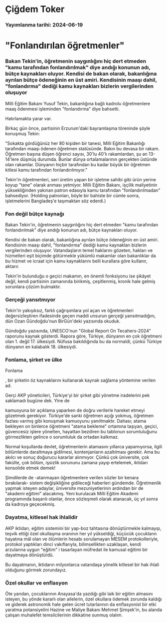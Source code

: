 # Çiğdem Toker

### Yayımlanma tarihi: 2024-06-19

# "Fonlandırılan öğretmenler"


### Bakan Tekin'in, öğretmenin saygınlığını hiç dert etmeden "kamu tarafından fonlandırılmak" diye andığı konunun adı, bütçe kaynakları oluyor. Kendisi de bakan olarak, bakanlığına ayrılan bütçe ödeneğinin en üst amiri. Kendisinin maaşı dahil, "fonlandırma" dediği kamu kaynakları bizlerin vergilerinden oluşuyor



Milli Eğitim Bakanı Yusuf Tekin, bakanlığına bağlı kadrolu öğretmenlere maaş ödenmesi işleminden "fonlandırma" diye bahsetti.

Hatırlamakta yarar var.

Birkaç gün önce, partisinin Erzurum'daki bayramlaşma töreninde şöyle konuşmuş Tekin:

"Sokakta gördüğünüz her 80 kişiden bir tanesi, Milli Eğitim Bakanlığı tarafından maaşı ödenen öğretmen statüsünde. Bakın bu devasa bir rakam. Öğretmen başına düşen öğrenci sayısı, 30'lu 40'lı rakamlardan, şu an 13-14'lere düşmüş durumda. Bunlar dünya ortalamalarının gerçekten üstünde olan rakamlar. Dünyanın hiçbir tarafından bu kadar büyük bir öğretmen kitlesi kamu tarafından fonlandırılmıyor."

Tekin'in öğretmenleri, seri üretim yapan bir işletme sahibi gibi ürün yerine koyup "tane" olarak anması yetmiyor. Milli Eğitim Bakanı, işçilik maliyetinin yüksekliğinden yakınan patron edasıyla kamu tarafından "fonlandırılmadan" bahsediyor. (Holding patronları, böyle bir bahiste bir cümle sonra, işletmelerini Bangladeş'e taşımaktan söz ederdi.)


### Fon değil bütçe kaynağı

Bakan Tekin'in, öğretmenin saygınlığını hiç dert etmeden "kamu tarafından fonlandırılmak" diye andığı konunun adı, bütçe kaynakları oluyor.

Kendisi de bakan olarak, bakanlığına ayrılan bütçe ödeneğinin en üst amiri. Kendisinin maaşı dahil, "fonlandırma" dediği kamu kaynakları bizlerin vergilerinden oluşuyor. Vatandaşların temel haklarını gözeten, hakları ve hizmetleri eşit biçimde götürmekle yükümlü makamlar olan bakanlıklar da bu hizmet ve icraat için kamu kaynaklarını belli kurallara göre kullanır, aktarır.

Tekin'in bulunduğu o geçici makamın, en önemli fonksiyonu ise şikâyet değil, kendi partisinin zamanında birikmiş, çeşitlenmiş, kronik hale gelmiş sorunlara çözüm bulmaktır.


### Gerçeği yansıtmıyor

Tekin'in yakışıksız, farklı çağrışımlara yol açan ve öğretmenleri değersizleştiren ifadesinde geçen maddi unsurun gerçeği yansıtmadığını, dün Ozan Gündoğdu'nun BirGün'deki yazısında okuduk.

Gündoğdu yazısında, UNESCO'nun "Global Report On Tecahers-2024" raporunu kaynak gösterdi. Rapora göre, Türkiye, dünyanın en çok öğretmeni olan 1. değil 17. ülkesiydi. Nüfusa bakıldığında bu da normaldi, çünkü Türkiye dünyanın en kalabalık 18. ülkesiydi.


### Fonlama, şirket ve ülke

Fonlama

, bir şirketin öz kaynaklarını kullanarak kaynak sağlama yöntemine verilen ad.

Gerçi AKP yöneticileri, Türkiye'yi bir şirket gibi yönetme iradelerini pek saklamadı bugüne dek. Yine de

kamuoyuna bir açıklama yaparken de doğru verilerle hareket etmeyi gözetmek gerekiyor. Türkiye'de sanki öğretmen açığı yokmuş, öğretmen fazlası varmış gibi konuşmak kamuoyunu yanıltmaktır. Dahası; atama bekleyen on binlerce öğretmeni "atama bekleme" ortamına taşıyan, geçici, güvencesiz işlere yönelten, hayattan bezdiren bu tablonun sorumluluğunu görmezlikten gelince o sorumluluk da ortadan kalkmaz.

Normal koşullarda devlet, öğretmenlerin atamasını yıllarca yapamıyorsa, ilgili bölümlerde daraltmaya gidilmesi, kontenjanların azaltılması gerekir. Ama bu akılcı ve sonuç doğurucu kararlar alınmıyor. Çünkü çok üniversite, çok fakülte, çok bölüm, işsizlik sorununu zamana yayıp ertelemek, iktidarı konsolide etmek demek!

Şimdilerde de -atanmayan öğretmenlere verilen sözler bir kenara bırakılarak- sistem değişikliğine gidileceği haberleri gündemde. Öğretmenlik yapmak isteyen adaylar, üniversite mezuniyetlerinin ardından bir de "akademi eğitimi" alacakmış. Yeni kurulacak Milli Eğitim Akademi programında başarılı olanlar, önce sözleşmeli olarak atanacak, üç yıl sonra da kadroya geçecekmiş.


### Dayatma, kitlesel hak ihlalidir

AKP iktidarı, eğitim sistemini bir yap-boz tahtasına dönüştürmekle kalmayıp, teşvik ettiği özel okullaşma oranının her yıl yükseldiği, küçücük çocukların hayatına mâl olan ve ölümlerin hesabı sorulamayan MESEM protokolleriyle, protokol yaptıkları dinci vakıflarıyla, bilimsellikten uzaklaşan, kendi arzularına uygun "eğitim" i tasarlayan müfredat ile kamusal eğitimi bir dayatmaya dönüştürdü.

Bu dayatmanın, iktidarın milyonlarca vatandaşa yönelik kitlesel bir hak ihlali olduğunu görmek zorundayız.


### Özel okullar ve enflasyon

Öte yandan, çocuklarının Anayasa'da yazdığı gibi laik bir eğitim almasını isteyen, bu yönde kararlı olan ailelerin, özel okullara ödemek zorunda kaldığı ve giderek astronomik hale gelen ücret tutarlarının da enflasyonist bir etki yaratma potansiyelini Hazine ve Maliye Bakanı Mehmet Şimşek'in, bu alanda çalışan muhalefet temsilcilerinin dikkatine sunmuş olalım.



